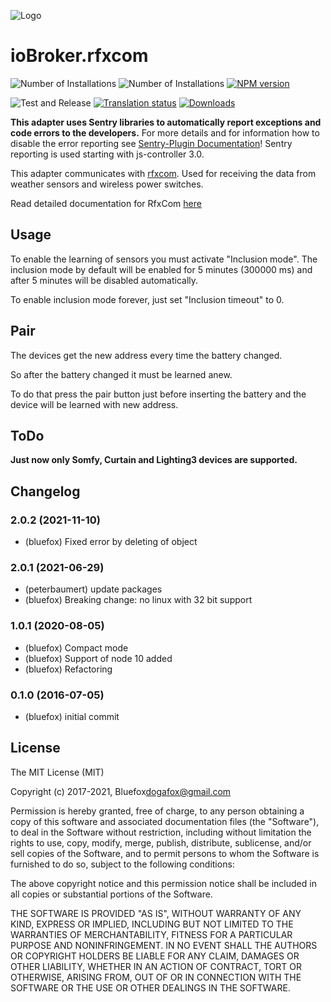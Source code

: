 ![Logo](admin/rfxcom.png)
# ioBroker.rfxcom

![Number of Installations](http://iobroker.live/badges/rfxcom-installed.svg)
![Number of Installations](http://iobroker.live/badges/rfxcom-stable.svg)
[![NPM version](http://img.shields.io/npm/v/iobroker.rfxcom.svg)](https://www.npmjs.com/package/iobroker.rfxcom)

![Test and Release](https://github.com/ioBroker/ioBroker.rfxcom/workflows/Test%20and%20Release/badge.svg)
[![Translation status](https://weblate.iobroker.net/widgets/adapters/-/rfxcom/svg-badge.svg)](https://weblate.iobroker.net/engage/adapters/?utm_source=widget)
[![Downloads](https://img.shields.io/npm/dm/iobroker.rfxcom.svg)](https://www.npmjs.com/package/iobroker.rfxcom)

**This adapter uses Sentry libraries to automatically report exceptions and code errors to the developers.** For more details and for information how to disable the error reporting see [Sentry-Plugin Documentation](https://github.com/ioBroker/plugin-sentry#plugin-sentry)! Sentry reporting is used starting with js-controller 3.0.

This adapter communicates with [rfxcom](http://www.rfxcom.com).
Used for receiving the data from weather sensors and wireless power switches.

Read detailed documentation for RfxCom [here](http://www.rfxcom.com/WebRoot/StoreNL2/Shops/78165469/MediaGallery/Downloads/RFXtrx_User_Guide.pdf)

## Usage
To enable the learning of sensors you must activate "Inclusion mode". 
The inclusion mode by default will be enabled for 5 minutes (300000 ms) and after 5 minutes will be disabled automatically.

To enable inclusion mode forever, just set "Inclusion timeout" to 0.

## Pair
The devices get the new address every time the battery changed.

So after the battery changed it must be learned anew.

To do that press the pair button just before inserting the battery and the device will be learned with new address.

## ToDo
**Just now only Somfy, Curtain and Lighting3 devices are supported.**

<!--
	Placeholder for the next version (at the beginning of the line):
	### __WORK IN PROGRESS__
-->
## Changelog

### 2.0.2 (2021-11-10)
* (bluefox) Fixed error by deleting of object

### 2.0.1 (2021-06-29)
* (peterbaumert) update packages
* (bluefox) Breaking change: no linux with 32 bit support

### 1.0.1 (2020-08-05)
* (bluefox) Compact mode
* (bluefox) Support of node 10 added
* (bluefox) Refactoring

### 0.1.0 (2016-07-05)
* (bluefox) initial commit

## License
The MIT License (MIT)

Copyright (c) 2017-2021, Bluefox<dogafox@gmail.com>

Permission is hereby granted, free of charge, to any person obtaining a copy
of this software and associated documentation files (the "Software"), to deal
in the Software without restriction, including without limitation the rights
to use, copy, modify, merge, publish, distribute, sublicense, and/or sell
copies of the Software, and to permit persons to whom the Software is
furnished to do so, subject to the following conditions:

The above copyright notice and this permission notice shall be included in all
copies or substantial portions of the Software.

THE SOFTWARE IS PROVIDED "AS IS", WITHOUT WARRANTY OF ANY KIND, EXPRESS OR
IMPLIED, INCLUDING BUT NOT LIMITED TO THE WARRANTIES OF MERCHANTABILITY,
FITNESS FOR A PARTICULAR PURPOSE AND NONINFRINGEMENT. IN NO EVENT SHALL THE
AUTHORS OR COPYRIGHT HOLDERS BE LIABLE FOR ANY CLAIM, DAMAGES OR OTHER
LIABILITY, WHETHER IN AN ACTION OF CONTRACT, TORT OR OTHERWISE, ARISING FROM,
OUT OF OR IN CONNECTION WITH THE SOFTWARE OR THE USE OR OTHER DEALINGS IN THE
SOFTWARE.
